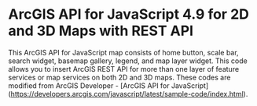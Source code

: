 # ArcGIS API for JavaScript 4.9 for 2D and 3D Maps with REST API 

This ArcGIS API for JavaScript map consists of home button, scale bar, search widget, basemap gallery, legend, and map layer widget. This code allows you to insert ArcGIS REST API for more than one layer of feature services or map services on both 2D and 3D maps. These codes are modified from ArcGIS Developer - [ArcGIS API for JavaScript] (https://developers.arcgis.com/javascript/latest/sample-code/index.html). 
